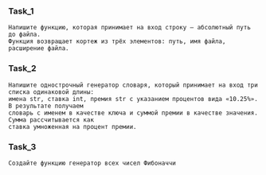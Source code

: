 ### Task_1
    Напишите функцию, которая принимает на вход строку — абсолютный путь до файла.
    Функция возвращает кортеж из трёх элементов: путь, имя файла, расширение файла.

### Task_2
    Напишите однострочный генератор словаря, который принимает на вход три списка одинаковой длины:
    имена str, ставка int, премия str с указанием процентов вида «10.25%». В результате получаем
    словарь с именем в качестве ключа и суммой премии в качестве значения. Сумма рассчитывается как
    ставка умноженная на процент премии.

### Task_3
    Создайте функцию генератор всех чисел Фибоначчи
